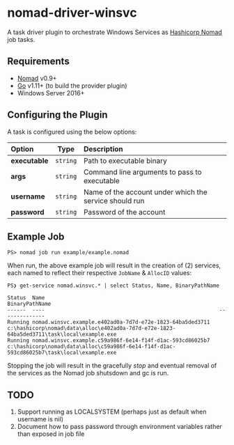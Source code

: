 # nomad-driver-winsvc

A task driver plugin to orchestrate Windows Services as [Hashicorp Nomad](https://www.nomadproject.io/) job tasks. </br>


Requirements
------------
- [Nomad](https://www.nomadproject.io/downloads.html) v0.9+
- [Go](https://golang.org/doc/install) v1.11+ (to build the provider plugin)
- Windows Server 2016+


Configuring the Plugin
-------------------------
A task is configured using the below options:


|Option          |Type      |Description                                                    |
|:---------------|:--------:|:--------------------------------------------------------------|
| **executable** | `string` | Path to executable binary                                     |
| **args**       | `string` | Command line arguments to pass to executable                  |
| **username**   | `string` | Name of the account under which the service should run        |
| **password**   | `string` | Password of the account                                       |

Example Job
-----------

```console
PS> nomad job run example/example.nomad
```

When run, the above example job will result in the creation of (2) services, each named to reflect their respective `JobName` & `AllocID` values:

```console
PS❯ get-service nomad.winsvc.* | select Status, Name, BinaryPathName

Status  Name                                                        BinaryPathName
------  ----                                                        --------------
Running nomad.winsvc.example.e402ad0a-7d7d-e72e-1823-64ba5ded3711   c:\hashicorp\nomad\data\alloc\e402ad0a-7d7d-e72e-1823-64ba5ded3711\task\local\example.exe
Running nomad.winsvc.example.c59a986f-6e14-f14f-d1ac-593cd86025b7   c:\hashicorp\nomad\data\alloc\c59a986f-6e14-f14f-d1ac-593cd86025b7\task\local\example.exe
```

Stopping the job will result in the gracefully _stop_ and eventual removal of the services as the Nomad job shutsdown and gc is run.

TODO
----
1. Support running as LOCALSYSTEM (perhaps just as default when username is nil)
2. Document how to pass password through environment variables rather than exposed in job file